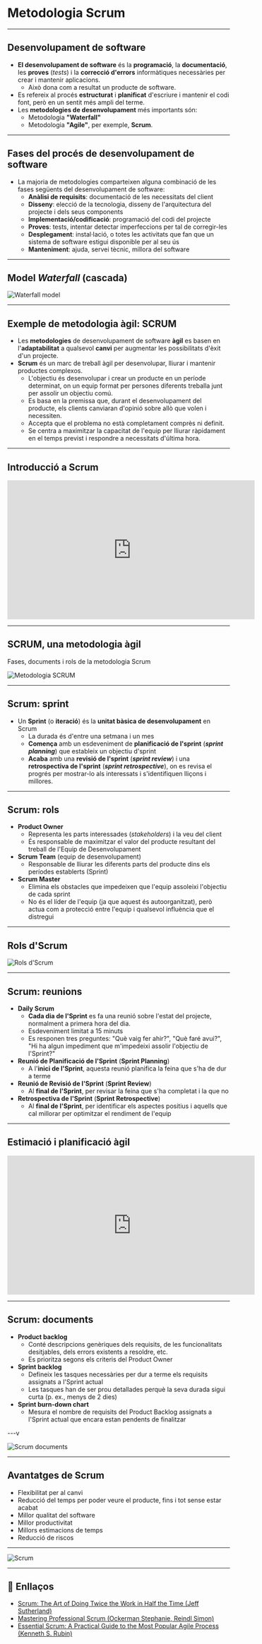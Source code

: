 # Metodologia Scrum

---

## Desenvolupament de software

- **El desenvolupament de software** és la **programació**, la **documentació**, les **proves** (_tests_) i la **correcció d'errors** informàtiques necessàries per crear i mantenir aplicacions.
  - Això dona com a resultat un producte de software.
- Es refereix al procés **estructurat** i **planificat** d'escriure i mantenir el codi font, però en un sentit més ampli del terme.
- Les **metodologies de desenvolupament** més importants són:
  - Metodologia **"Waterfall"**
  - Metodologia **"Agile"**, per exemple, **Scrum**.

---

## Fases del procés de desenvolupament de software

- La majoria de metodologies comparteixen alguna combinació de les fases següents del desenvolupament de software:
  - **Anàlisi de requisits**: documentació de les necessitats del client
  - **Disseny**: elecció de la tecnologia, disseny de l'arquitectura del projecte i dels seus components
  - **Implementació/codificació**: programació del codi del projecte
  - **Proves**: tests, intentar detectar imperfeccions per tal de corregir-les
  - **Desplegament**: instal·lació, o totes les activitats que fan que un sistema de software estigui disponible per al seu ús
  - **Manteniment**: ajuda, servei tècnic, millora del software

---

## Model _Waterfall_ (cascada)

![Waterfall model](img/waterfall-model.png)

---

## Exemple de metodologia àgil: SCRUM

- Les **metodologies** de desenvolupament de software **àgil** es basen en l'**adaptabilitat** a qualsevol **canvi** per augmentar les possibilitats d'èxit d'un projecte.
- **Scrum** és un marc de treball àgil per desenvolupar, lliurar i mantenir productes complexos.
  - L'objectiu és desenvolupar i crear un producte en un període determinat, on un equip format per persones diferents treballa junt per assolir un objectiu comú.
  - Es basa en la premissa que, durant el desenvolupament del producte, els clients canviaran d'opinió sobre allò que volen i necessiten.
  - Accepta que el problema no està completament comprès ni definit.
  - Se centra a maximitzar la capacitat de l'equip per lliurar ràpidament en el temps previst i respondre a necessitats d'última hora.

---

## Introducció a Scrum

<!-- markdownlint-disable MD033 -->
<iframe width="560" height="315" src="https://www.youtube.com/embed/9TycLR0TqFA?si=23BW6jMyI44x22eq" title="YouTube video player" frameborder="0" allow="accelerometer; autoplay; clipboard-write; encrypted-media; gyroscope; picture-in-picture; web-share" referrerpolicy="strict-origin-when-cross-origin" allowfullscreen></iframe>
<!-- markdownlint-enable MD033 -->

---

## SCRUM, una metodologia àgil

Fases, documents i rols de la metodologia Scrum

![Metodologia SCRUM](./img/scrum-methodolody.png)

---

## Scrum: sprint

- Un **Sprint** (o **iteració**) és la **unitat bàsica de desenvolupament** en Scrum
  - La durada és d'entre una setmana i un mes
  - **Comença** amb un esdeveniment de **planificació de l'sprint** (**_sprint planning_**) que estableix un objectiu d'sprint
  - **Acaba** amb una **revisió de l'sprint** (**_sprint review_**) i una **retrospectiva de l'sprint** (**_sprint retrospective_**), on es revisa el progrés per mostrar-lo als interessats i s'identifiquen lliçons i millores.

---

## Scrum: rols

- **Product Owner**
  - Representa les parts interessades (_stakeholders_) i la veu del client
  - És responsable de maximitzar el valor del producte resultant del treball de l'Equip de Desenvolupament
- **Scrum Team** (equip de desenvolupament)
  - Responsable de lliurar les diferents parts del producte dins els períodes establerts (Sprint)
- **Scrum Master**
  - Elimina els obstacles que impedeixen que l'equip assoleixi l'objectiu de cada sprint
  - No és el líder de l'equip (ja que aquest és autoorganitzat), però actua com a protecció entre l'equip i qualsevol influència que el distregui

---

## Rols d'Scrum

![Rols d'Scrum](./img/scrum-roles.png)

---

## Scrum: reunions

- **Daily Scrum**
  - **Cada dia de l'Sprint** es fa una reunió sobre l'estat del projecte, normalment a primera hora del dia.
  - Esdeveniment limitat a 15 minuts
  - Es responen tres preguntes: "Què vaig fer ahir?", "Què faré avui?", "Hi ha algun impediment que m'impedeixi assolir l'objectiu de l'Sprint?"
- **Reunió de Planificació de l'Sprint** (**Sprint Planning**)
  - A l'**inici de l'Sprint**, aquesta reunió planifica la feina que s'ha de dur a terme
- **Reunió de Revisió de l'Sprint** (**Sprint Review**)
  - Al **final de l'Sprint**, per revisar la feina que s'ha completat i la que no
- **Retrospectiva de l'Sprint** (**Sprint Retrospective**)
  - Al **final de l'Sprint**, per identificar els aspectes positius i aquells que cal millorar per optimitzar el rendiment de l'equip

---

## Estimació i planificació àgil

<!-- markdownlint-disable MD033 -->
<iframe width="560" height="315" src="https://www.youtube.com/embed/gE7srp2BzoM?si=QWUp0FxcKBICWav8" title="YouTube video player" frameborder="0" allow="accelerometer; autoplay; clipboard-write; encrypted-media; gyroscope; picture-in-picture; web-share" referrerpolicy="strict-origin-when-cross-origin" allowfullscreen></iframe>
<!-- markdownlint-enable MD033 -->

---

## Scrum: documents

- **Product backlog**
  - Conté descripcions genèriques dels requisits, de les funcionalitats desitjables, dels errors existents a resoldre, etc.
  - Es prioritza segons els criteris del Product Owner
- **Sprint backlog**
  - Defineix les tasques necessàries per dur a terme els requisits assignats a l'Sprint actual
  - Les tasques han de ser prou detallades perquè la seva durada sigui curta (p. ex., menys de 2 dies)
- **Sprint burn-down chart**
  - Mesura el nombre de requisits del Product Backlog assignats a l'Sprint actual que encara estan pendents de finalitzar

---v

![Scrum documents](./img/burndown-chart.png)

---

## Avantatges de Scrum

- Flexibilitat per al canvi
- Reducció del temps per poder veure el producte, fins i tot sense estar acabat
- Millor qualitat del software
- Millor productivitat
- Millors estimacions de temps
- Reducció de riscos

---

![Scrum](./img/scrum-diagram.png)

---

## 🔗 Enllaços

- [Scrum: The Art of Doing Twice the Work in Half the Time (Jeff Sutherland)](https://amzn.eu/d/fBbLyZd)
- [Mastering Professional Scrum (Ockerman Stephanie, Reindl Simon)](https://amzn.eu/d/781dVum)
- [Essential Scrum: A Practical Guide to the Most Popular Agile Process (Kenneth S. Rubin)](https://amzn.eu/d/aFBOZ14)
